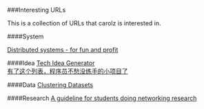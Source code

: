 ###Interesting URLs

This is a collection of URLs that carolz is interested in.

####System

[Distributed systems - for fun and profit](http://book.mixu.net/distsys/)  

####Idea
[Tech Idea Generator](http://bwasti.com/techideas)  
[有了这个列表，程序员不愁没练手的小项目了](http://blog.jobbole.com/49762/)  

####Data
[Clustering Datasets](http://cs.joensuu.fi/sipu/datasets/)  

####Research
[A guideline for students doing networking research](http://cs.nju.edu.cn/lwz/swim/guide.html)
